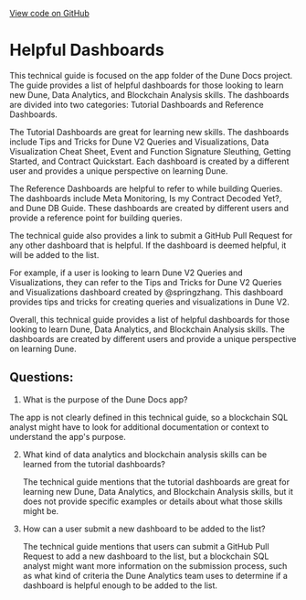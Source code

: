 [View code on GitHub](https://dune.com/blob/master/reference\wizard-tools\helpful-dashboards.md)

# Helpful Dashboards

This technical guide is focused on the app folder of the Dune Docs project. The guide provides a list of helpful dashboards for those looking to learn new Dune, Data Analytics, and Blockchain Analysis skills. The dashboards are divided into two categories: Tutorial Dashboards and Reference Dashboards.

The Tutorial Dashboards are great for learning new skills. The dashboards include Tips and Tricks for Dune V2 Queries and Visualizations, Data Visualization Cheat Sheet, Event and Function Signature Sleuthing, Getting Started, and Contract Quickstart. Each dashboard is created by a different user and provides a unique perspective on learning Dune.

The Reference Dashboards are helpful to refer to while building Queries. The dashboards include Meta Monitoring, Is my Contract Decoded Yet?, and Dune DB Guide. These dashboards are created by different users and provide a reference point for building queries.

The technical guide also provides a link to submit a GitHub Pull Request for any other dashboard that is helpful. If the dashboard is deemed helpful, it will be added to the list.

For example, if a user is looking to learn Dune V2 Queries and Visualizations, they can refer to the Tips and Tricks for Dune V2 Queries and Visualizations dashboard created by @springzhang. This dashboard provides tips and tricks for creating queries and visualizations in Dune V2.

Overall, this technical guide provides a list of helpful dashboards for those looking to learn Dune, Data Analytics, and Blockchain Analysis skills. The dashboards are created by different users and provide a unique perspective on learning Dune.
## Questions: 
 1. What is the purpose of the Dune Docs app?
   
   The app is not clearly defined in this technical guide, so a blockchain SQL analyst might have to look for additional documentation or context to understand the app's purpose.

2. What kind of data analytics and blockchain analysis skills can be learned from the tutorial dashboards?
   
   The technical guide mentions that the tutorial dashboards are great for learning new Dune, Data Analytics, and Blockchain Analysis skills, but it does not provide specific examples or details about what those skills might be.

3. How can a user submit a new dashboard to be added to the list?
   
   The technical guide mentions that users can submit a GitHub Pull Request to add a new dashboard to the list, but a blockchain SQL analyst might want more information on the submission process, such as what kind of criteria the Dune Analytics team uses to determine if a dashboard is helpful enough to be added to the list.